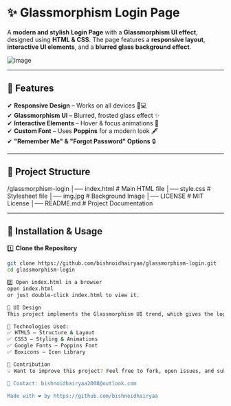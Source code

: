 # ✨ Glassmorphism Login Page  

A **modern and stylish Login Page** with a **Glassmorphism UI effect**, designed using **HTML & CSS**. The page features a **responsive layout**, **interactive UI elements**, and a **blurred glass background effect**.

![image](https://github.com/user-attachments/assets/362134ea-0e62-4f2d-a091-2b2f8745b437)

---

## 🚀 Features  

✔ **Responsive Design** – Works on all devices 📱💻  
✔ **Glassmorphism UI** – Blurred, frosted glass effect ✨  
✔ **Interactive Elements** – Hover & focus animations 🎨  
✔ **Custom Font** – Uses **Poppins** for a modern look 🖋️  
✔ **"Remember Me" & "Forgot Password" Options** 🔒  

---

## 📂 Project Structure  

/glassmorphism-login
│── index.html # Main HTML file
│── style.css # Stylesheet file
│── img.jpg # Background Image
│── LICENSE # MIT License
│── README.md # Project Documentation

---

## 📜 Installation & Usage  

1️⃣ **Clone the Repository**  
```sh
git clone https://github.com/bishnoidhairyaa/glassmorphism-login.git
cd glassmorphism-login

2️⃣ Open index.html in a browser
open index.html
or just double-click index.html to view it.

🎨 UI Design
This project implements the Glassmorphism UI trend, which gives the login page a blurred, frosted glass background with a modern and stylish appearance.

🔹 Technologies Used:
✅ HTML5 – Structure & Layout
✅ CSS3 – Styling & Animations
✅ Google Fonts – Poppins Font
✅ Boxicons – Icon Library

🤝 Contribution
💡 Want to improve this project? Feel free to fork, open issues, and submit pull requests. Let's make it even better together! 🚀

📧 Contact: bishnoidhairyaa2008@outlook.com

Made with ❤️ by https://github.com/bishnoidhairyaa
